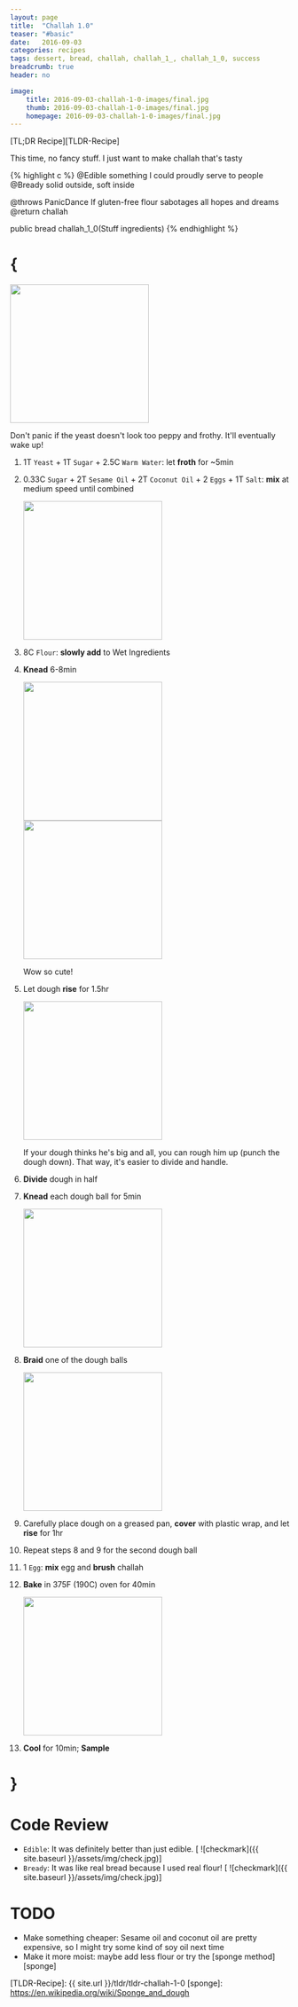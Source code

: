 ```yaml
---
layout: page
title:  "Challah 1.0"
teaser: "#basic"
date:   2016-09-03
categories: recipes
tags: dessert, bread, challah, challah_1_, challah_1_0, success
breadcrumb: true
header: no

image:
    title: 2016-09-03-challah-1-0-images/final.jpg
    thumb: 2016-09-03-challah-1-0-images/final.jpg
    homepage: 2016-09-03-challah-1-0-images/final.jpg
---
```


[TL;DR Recipe][TLDR-Recipe]

This time, no fancy stuff.  I just want to make challah that's tasty

{% highlight c %}
@Edible something I could proudly serve to people
@Bready solid outside, soft inside

@throws PanicDance If gluten-free flour sabotages all hopes and dreams 
@return challah

public bread challah_1_0(Stuff ingredients) 
{% endhighlight %}

{
===
<img src="{{ site.urlimg }}2016-09-03-challah-1-0-images/2-froth.jpg" width="250">

Don't panic if the yeast doesn't look too peppy and frothy.  It'll eventually wake up!  

1. 1T `Yeast` + 1T `Sugar` + 2.5C `Warm Water`: let **froth** for ~5min
2. 0.33C `Sugar` + 2T `Sesame Oil` + 2T `Coconut Oil` + 2 `Eggs` + 1T `Salt`: **mix** at medium speed until combined

    <img src="{{ site.urlimg }}2016-09-03-challah-1-0-images/3-mix.jpg" width="250">

3. 8C `Flour`: **slowly add** to Wet Ingredients
4. **Knead** 6-8min

    <img src="{{ site.urlimg }}2016-09-03-challah-1-0-images/4-rise.jpg" width="250">
    <img src="{{ site.urlimg }}2016-09-03-challah-1-0-images/5-double.jpg" width="250">

    Wow so cute!

5. Let dough **rise** for 1.5hr

    <img src="{{ site.urlimg }}2016-09-03-challah-1-0-images/6-punch.jpg" width="250">

    If your dough thinks he's big and all, you can rough him up (punch the dough down).  That way, it's easier to divide and handle.

6. **Divide** dough in half
7. **Knead** each dough ball for 5min

    <img src="{{ site.urlimg }}2016-09-03-challah-1-0-images/7-braid.jpg" width="250">

8. **Braid** one of the dough balls

    <img src="{{ site.urlimg }}2016-09-03-challah-1-0-images/8-both.jpg" width="250">

9. Carefully place dough on a greased pan, **cover** with plastic wrap, and let **rise** for 1hr
10. Repeat steps 8 and 9 for the second dough ball
11. 1 `Egg`: **mix** egg and **brush** challah
12. **Bake** in 375F (190C) oven for 40min

    <img src="{{ site.urlimg }}2016-09-03-challah-1-0-images/final.jpg" width="250">

13. **Cool** for 10min; **Sample**

}
===

Code Review
===
* `Edible`: It was definitely better than just edible. [
![checkmark]({{ site.baseurl }}/assets/img/check.jpg)]
* `Bready`: It was like real bread because I used real flour! [
![checkmark]({{ site.baseurl }}/assets/img/check.jpg)]


TODO
===
* Make something cheaper: Sesame oil and coconut oil are pretty expensive, so I might try some kind of soy oil next time
* Make it more moist: maybe add less flour or try the [sponge method][sponge]

[TLDR-Recipe]: {{ site.url }}/tldr/tldr-challah-1-0
[sponge]: https://en.wikipedia.org/wiki/Sponge_and_dough

